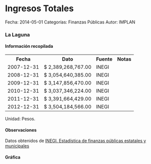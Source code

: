 Ingresos Totales
=====

Fecha: 2014-05-01
Categorías: Finanzas Públicas
Autor: IMPLAN

### La Laguna

#### Información recopilada

<table class="table table-hover table-bordered">
  <tr><th>Fecha</th><th>Dato</th><th>Fuente</th><th>Notas</th></tr>
  <tr><td>2007-12-31</td><td>$ 2,389,268,767.00</td><td>INEGI</td><td></td></tr>
  <tr><td>2008-12-31</td><td>$ 3,054,640,385.00</td><td>INEGI</td><td></td></tr>
  <tr><td>2009-12-31</td><td>$ 3,147,856,470.00</td><td>INEGI</td><td></td></tr>
  <tr><td>2010-12-31</td><td>$ 3,037,346,224.00</td><td>INEGI</td><td></td></tr>
  <tr><td>2011-12-31</td><td>$ 3,391,664,429.00</td><td>INEGI</td><td></td></tr>
  <tr><td>2012-12-31</td><td>$ 3,504,184,566.00</td><td>INEGI</td><td></td></tr>
</table>

Unidad: Pesos.

#### Observaciones

Datos obtenidos de [INEGI. Estadística de finanzas públicas estatales y municipales](http://www.inegi.org.mx/sistemas/olap/Proyectos/bd/continuas/finanzaspublicas/FPMun.asp?s=est&c=11289&proy=efipem_fmun)

#### Gráfica

<div id="Morrishthsjmmd" class="grafica"></div>
  <!-- JAVASCRIPT DE LA GRAFICA EN Morrishthsjmmd -->
  <script>
  new Morris.Bar({
    element: 'Morrishthsjmmd',
    data: [
      { fecha: '2007-12-31', dato: 2389268767.00 },
      { fecha: '2008-12-31', dato: 3054640385.00 },
      { fecha: '2009-12-31', dato: 3147856470.00 },
      { fecha: '2010-12-31', dato: 3037346224.00 },
      { fecha: '2011-12-31', dato: 3391664429.00 },
      { fecha: '2012-12-31', dato: 3504184566.00 }
    ],
    xkey: 'fecha',
    ykeys: ['dato'],
    labels: ['Dato']
  });
  </script>
